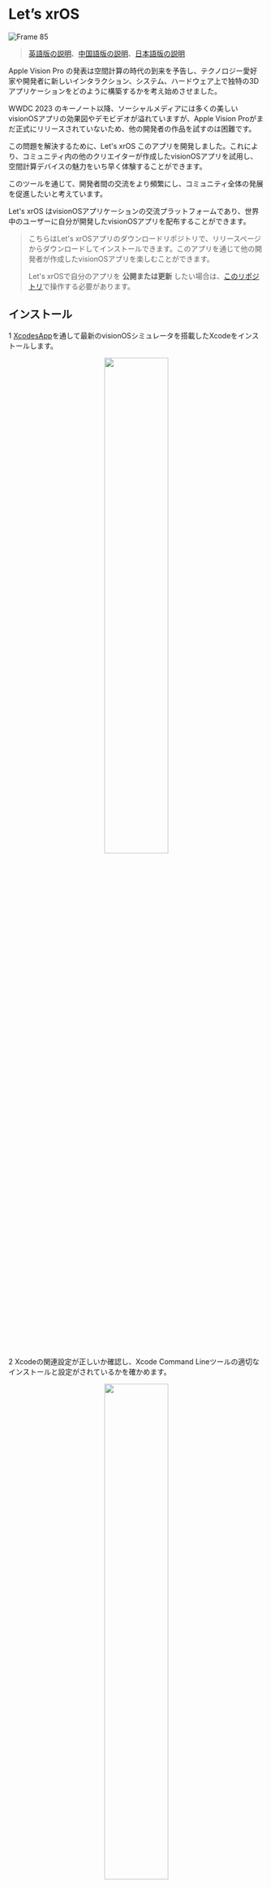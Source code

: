 # Let’s xrOS

![Frame 85](https://github.com/XRealityZone/Let-us-xrOS/assets/11788119/7a956446-8050-40c1-af39-c75a883f50db)

> [英語版の説明](https://github.com/XRealityZone/Let-us-xrOS/blob/main/README.md)、[中国語版の説明](https://github.com/XRealityZone/Let-us-xrOS/blob/main/README_CN.md)、[日本語版の説明](https://github.com/XRealityZone/Let-us-xrOS/blob/main/README_JP.md)

Apple Vision Pro の発表は空間計算の時代の到来を予告し、テクノロジー愛好家や開発者に新しいインタラクション、システム、ハードウェア上で独特の3Dアプリケーションをどのように構築するかを考え始めさせました。

WWDC 2023 のキーノート以降、ソーシャルメディアには多くの美しいvisionOSアプリの効果図やデモビデオが溢れていますが、Apple Vision Proがまだ正式にリリースされていないため、他の開発者の作品を試すのは困難です。

この問題を解決するために、Let's xrOS このアプリを開発しました。これにより、コミュニティ内の他のクリエイターが作成したvisionOSアプリを試用し、空間計算デバイスの魅力をいち早く体験することができます。

このツールを通じて、開発者間の交流をより頻繁にし、コミュニティ全体の発展を促進したいと考えています。

Let's xrOS はvisionOSアプリケーションの交流プラットフォームであり、世界中のユーザーに自分が開発したvisionOSアプリを配布することができます。

> こちらはLet's xrOSアプリのダウンロードリポジトリで、リリースページからダウンロードしてインストールできます。このアプリを通じて他の開発者が作成したvisionOSアプリを楽しむことができます。
>  
> Let's xrOSで自分のアプリを **公開または更新** したい場合は、[このリポジトリ](https://github.com/XRealityZone/XRApps)で操作する必要があります。

## インストール

1 [XcodesApp](https://github.com/XcodesOrg/XcodesApp)を通して最新のvisionOSシミュレータを搭載したXcodeをインストールします。

<div align="center">
  <img src="https://github.com/XRealityZone/Let-s-xrOS/assets/11788119/dc3edbfd-0d51-4fbd-80a5-e40017373145" width="50%" height="50%">
</div>

2 Xcodeの関連設定が正しいか確認し、Xcode Command Lineツールの適切なインストールと設定がされているかを確かめます。

<div align="center">
  <img src="https://github.com/XRealityZone/Let-s-xrOS/assets/11788119/7d911e5f-c526-4d2f-9fcf-c76921f124e6" width="50%" height="50%">
</div>

3 [Releaseページ](https://github.com/XRealityZone/Let-us-xrOS/releases/tag/1.0)からLet's xrOSクライアントアプリの最新版をダウンロードしてインストールします。

<div align="center">
  <img src="https://github.com/XRealityZone/Let-us-xrOS/assets/11788119/78b9c2f1-2cbd-45a4-9fbe-9344f5cb7c4d" width="50%" height="50%">
</div>

## 使用方法

* アプリを初めて起動すると、ソフトウェアはアプリリポジトリセンターからデータを取得します。データのダウンロードが完了すると、以下の図に示すようにアプリのホームページに入ります：

<div align="center">
  <img src="https://github.com/XRealityZone/Let-us-xrOS/assets/11788119/76138432-2087-4840-9d99-f9af400aefcf" width="50%" height="50%">
</div>

* アプリに更新があることに気づいたが、Let's xrOSに表示されていない場合は、ダウンロードの詳細ページで「Check」ボタンをクリックしてアプリリポジトリセンターのデータを更新できます。以下の図に示すように：

<div align="center">
  <img src="https://github.com/XRealityZone/Let-us-xrOS/assets/11788119/f9d209e5-cefc-46d6-9b5e-206eca26a61e" width="50%" height="50%">
</div>

## XReality.Zoneについて

<div align="center">
  <img src="https://github.com/XRealityZone/Let-us-xrOS/assets/11788119/f8220caf-75b8-41ce-88e0-491988bbee16" width="50%" height="50%">
</div>

**XRealityZoneはXRに特化したクリエイターコミュニティで、XR開発をより容易にすることを目標にしています！** 分かりやすい記事やチュートリアル、シンプルで役立つツール、活発だがうるさくないディスカッショングループを通じて、XRの世界で創造と深耕を望むすべてのクリエイターを支援することを望んでいます。

個人が速く進むことは可能ですが、グループであればもっと遠くへ進むことができます。現在、私たちは以下の内容に焦点を当てています：

- **[XR世界ガイド](https://xreality.zone/en/tags/newsletter/)**：質の高いXR情報を提供する定期刊行物で、平均して半月に1回のペースで、読むたびに「爽快」な読書体験を提供することを目指しています。
- **[XR開発記事](https://xreality.zone/en/tags/article/)**：XR開発の情報が不足している時代に、既存の知識を共有し、希望に満ちた緑を不毛の砂漠にもたらすことを願っています。

> 英語に堪能な方は、以下の方法で私たちを見つけることができます：[公式ウェブサイト(EN)](https://xreality.zone/en/), [Twitter](https://twitter.com/XRealityZone), [Medium](https://medium.com/@xreality.zone)。
>
> 中国語に堪能な方は、以下の方法で私たちを見つけることができます：[公式ウェブサイト(CN)](https://xreality.zone/zh/), [微博](https://m.weibo.cn/u/6874667850), [即刻](https://web.okjike.com/u/ab5d744a-7d44-4a68-8e66-af6b49515252), [微信公式アカウント](http://weixin.qq.com/r/qzkSCsjEK5VUrYxp92y5), [稀土掘金](https://juejin.cn/user/1075772629977741)。

私たちの活動に興味がある場合は、[Email](mailto:xreality.zone@outlook.com)でお気軽にご連絡ください。

## Let's xrOSについて

Let's xrOSは[XR基地](https://xreality.zone/)が始めたプロジェクトで、主な参加者には[Ryan Zhu](https://github.com/underthestars-zhy)、[Lakr](https://github.com/Lakr233)、[SketchK](https://github.com/SketchK)、[Onee](https://github.com/OneeMe)がいます。

私たちの開発に参加したい、またはこのプロジェクトにコードを貢献したいと思われる方は、[Email](mailto:xreality.zone@outlook.com)でご連絡をお待ちしています。
